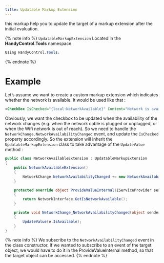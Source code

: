 ```yaml
---
title: Updatable Markup Extension
---
```


this markup help you to update the target of a markup extension after the initial evaluation.

{% note info %}
`UpdatableMarkupExtension` Located in the **HandyControl.Tools** namespace.
```cs
Using HandyControl.Tools;
```
{% endnote %}

# Example
Let’s assume we want to create a custom markup extension which indicates whether the network is available. It would be used like that :

```xml
<CheckBox IsChecked="{local:NetworkAvailable}" Content="Network is available" />
```
Obviously, we want the checkbox to be updated when the availability of the network changes (e.g. when the network cable is plugged or unplugged, or when the Wifi network is out of reach). So we need to handle the `NetworkChange.NetworkAvailabilityChanged` event, and update the `IsChecked` property accordingly. So the extension will inherit the `UpdatableMarkupExtension` class to take advantage of the `UpdateValue` method :

```cs
public class NetworkAvailableExtension : UpdatableMarkupExtension
{
    public NetworkAvailableExtension()
    {
        NetworkChange.NetworkAvailabilityChanged += new NetworkAvailabilityChangedEventHandler(NetworkChange_NetworkAvailabilityChanged);
    }

    protected override object ProvideValueInternal(IServiceProvider serviceProvider)
    {
        return NetworkInterface.GetIsNetworkAvailable();
    }

    private void NetworkChange_NetworkAvailabilityChanged(object sender, NetworkAvailabilityEventArgs e)
    {
        UpdateValue(e.IsAvailable);
    }
}

```

{% note info %}
We subscribe to the `NetworkAvailabilityChanged` event in the class constructor. If we wanted to subscribe to an event of the target object, we would have to do it in the ProvideValueInternal method, so that the target object can be accessed.
{% endnote %}

